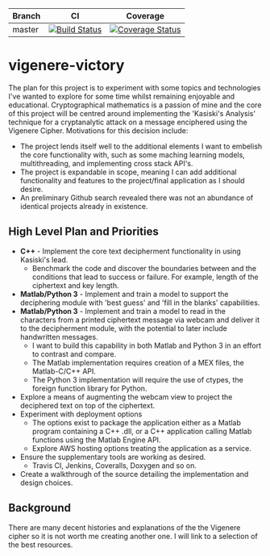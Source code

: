| Branch | CI | Coverage |
|---|---|---|
| master | [![Build Status](https://travis-ci.org/ajze/vigenere-victory.png)](https://travis-ci.org/ajze/vigenere-victory) | [![Coverage Status](https://coveralls.io/repos/github/ajze/vigenere-victory/badge.svg?branch=master)](https://coveralls.io/github/ajze/vigenere-victory?branch=master) |

# vigenere-victory
The plan for this project is to experiment with some topics and technologies I've wanted to explore for some time whilst remaining enjoyable and educational. Cryptographical mathematics is a passion of mine and the core of this project will be centred around implementing the 'Kasiski's Analysis' technique for a cryptanalytic attack on a message enciphered using the Vigenere Cipher. Motivations for this decision include:
* The project lends itself well to the additional elements I want to embelish the core functionality with, such as some maching learning models, multithreading, and implementing cross stack API's.
* The project is expandable in scope, meaning I can add additional functionality and features to the project/final application as I should desire.
* An preliminary Github search revealed there was not an abundance of identical projects already in existence.

## High Level Plan and Priorities
* **C++** - Implement the core text decipherment functionality in using Kasiski's lead. 
  * Benchmark the code and discover the boundaries between and the conditions that lead to success or failure. For example, length of the ciphertext and key length.
* **Matlab/Python 3** - Implement and train a model to support the deciphering module with 'best guess' and 'fill in the blanks' capabilities.
* **Matlab/Python 3** - Implement and train a model to read in the characters from a printed ciphertext message via webcam and deliver it to the decipherment module, with the potential to later include handwritten messages. 
  * I want to build this capability in both Matlab and Python 3 in an effort to contrast and compare. 
  * The Matlab implementation requires creation of a MEX files, the  Matlab-C/C++ API.
  * The Python 3 implementation will require the use of ctypes, the foreign function library for Python.
* Explore a means of augmenting the webcam view to project the deciphered text on top of the ciphertext.
* Experiment with deployment options
  * The options exist to package the application either as a Matlab program containing a C++ .dll, or a C++ application calling Matlab functions using the Matlab Engine API.
  * Explore AWS hosting options treating the application as a service.
* Ensure the supplementary tools are working as desired.
  * Travis CI, Jenkins, Coveralls, Doxygen and so on. 
* Create a walkthrough of the source detailing the implementation and design choices.

## Background
There are many decent histories and explanations of the the Vigenere cipher so it is not worth me creating another one. I will link to a selection of the best resources.


